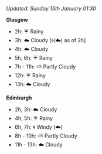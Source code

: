 *Updated: Sunday 15th January 01:30*

**Glasgow**

* 2h: :umbrella: Rainy
* 3h: :cloud: Cloudy [:cyclone:(:cloud:) as of 2h]
* 4h: :cloud: Cloudy
* 5h, 6h: :umbrella: Rainy
* 7h - 11h: :partly_sunny: Partly Cloudy
* 12h: :umbrella: Rainy
* 13h: :cloud: Cloudy

**Edinburgh**

* 2h, 3h: :cloud: Cloudy
* 4h, 5h: :umbrella: Rainy
* 6h, 7h: :cyclone: Windy (:cloud:)
* 8h - 10h: :partly_sunny: Partly Cloudy
* 11h - 13h: :cloud: Cloudy
